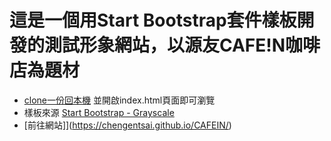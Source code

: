 # 這是一個用Start Bootstrap套件樣板開發的測試形象網站，以源友CAFE!N咖啡店為題材
* [clone一份回本機](https://github.com/ChengEnTsai/CAFEIN.git) 並開啟index.html頁面即可瀏覽
* 樣板來源 [Start Bootstrap - Grayscale](https://startbootstrap.com/template-overviews/grayscale/)
* [前往網站]](https://chengentsai.github.io/CAFEIN/)